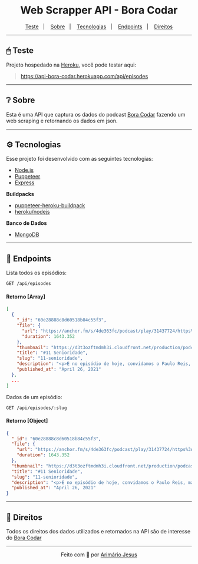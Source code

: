 <h1 align="center">Web Scrapper API - Bora Codar</h1>

<p align="center">
  <a href="#-teste">Teste</a>&nbsp;&nbsp;&nbsp;|&nbsp;&nbsp;&nbsp;
  <a href="#-sobre">Sobre</a>&nbsp;&nbsp;&nbsp;|&nbsp;&nbsp;&nbsp;
  <a href="#-tecnologias">Tecnologias</a>&nbsp;&nbsp;&nbsp;|&nbsp;&nbsp;&nbsp;
  <a href="#-endpoints">Endpoints</a>&nbsp;&nbsp;&nbsp;|&nbsp;&nbsp;&nbsp;
  <a href="#-direitos">Direitos</a>
</p>

---

## 🖱 Teste

Projeto hospedado na [Heroku](https://www.heroku.com/), você pode testar aqui:

> https://api-bora-codar.herokuapp.com/api/episodes

---

## ❔ Sobre

Esta é uma API que captura os dados do podcast [Bora Codar](https://codar.app/bora.html) fazendo um web scraping e retornando os dados em json.

---

## ⚙ Tecnologias

Esse projeto foi desenvolvido com as seguintes tecnologias:

- [Node.js](https://nodejs.dev/)
- [Puppeteer](https://pptr.dev/)
- [Express](https://expressjs.com/pt-br/)

**Buildpacks**

- [puppeteer-heroku-buildpack](https://github.com/jontewks/puppeteer-heroku-buildpack)
- [heroku/nodejs](https://elements.heroku.com/buildpacks/heroku/heroku-buildpack-nodejs)

**Banco de Dados**

- [MongoDB](https://www.mongodb.com/pt-br)

---

## 🚏 Endpoints

Lista todos os episódios:

```http
GET /api/episodes
```

#### Retorno [Array]

```json
[
  {
    "_id": "60e28888c8d60518b84c55f3",
    "file": {
      "url": "https://anchor.fm/s/4de363fc/podcast/play/31437724/https%3A%2F%2Fd3ctxlq1ktw2nl.cloudfront.net%2Fstaging%2F2021-3-14%2F32cfac7e-c3b8-b505-a50c-9201b8aa2702.mp3",
      "duration": 1643.352
    },
    "thumbnail": "https://d3t3ozftmdmh3i.cloudfront.net/production/podcast_uploaded_nologo400/12967479/12967479-1613936504355-207ab4a0afca4.jpg",
    "title": "#11 Senioridade",
    "slug": "11-senioridade",
    "description": "<p>E no episódio de hoje, convidamos o Paulo Reis, mais conhecido como Bugginho Developer para falar sobre Senioridade!&nbsp;</p>\n<p><br></p>",
    "published_at": "April 26, 2021"
  },
  ...
]
```

Dados de um episódio:

```http
GET /api/episodes/:slug
```

#### Retorno [Object]

```json
{
  "_id": "60e28888c8d60518b84c55f3",
  "file": {
    "url": "https://anchor.fm/s/4de363fc/podcast/play/31437724/https%3A%2F%2Fd3ctxlq1ktw2nl.cloudfront.net%2Fstaging%2F2021-3-14%2F32cfac7e-c3b8-b505-a50c-9201b8aa2702.mp3",
    "duration": 1643.352
  },
  "thumbnail": "https://d3t3ozftmdmh3i.cloudfront.net/production/podcast_uploaded_nologo400/12967479/12967479-1613936504355-207ab4a0afca4.jpg",
  "title": "#11 Senioridade",
  "slug": "11-senioridade",
  "description": "<p>E no episódio de hoje, convidamos o Paulo Reis, mais conhecido como Bugginho Developer para falar sobre Senioridade!&nbsp;</p>\n<p><br></p>",
  "published_at": "April 26, 2021"
}
```

---

## 📝 Direitos

Todos os direitos dos dados utilizados e retornados na API são de interesse do [Bora Codar](https://github.com/devssa/bora-codar/issues)

---

<p align="center">Feito com 💚 por <a href="https://www.linkedin.com/in/arimariojesus/" target="_blank">Arimário Jesus</a></p>
